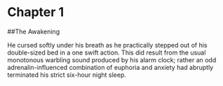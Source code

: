 # Chapter  1
##The Awakening

He cursed softly under his breath as he practically stepped out of his double-sized bed in a one swift action. This did result from the usual monotonous warbling sound produced by his alarm clock; rather an odd adrenalin-influenced combination of euphoria and anxiety had abruptly terminated his strict six-hour night sleep.
